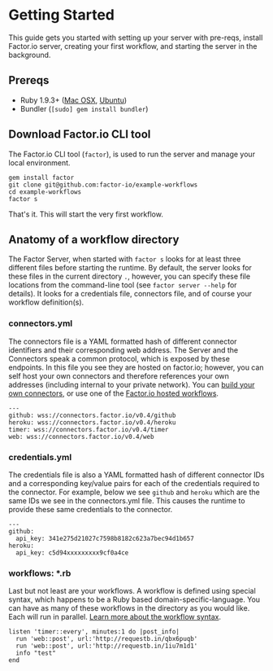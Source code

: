 # Getting Started
This guide gets you started with setting up your server with pre-reqs, install Factor.io server, creating your first workflow, and starting the server in the background.

## Prereqs

- Ruby 1.9.3+ ([Mac OSX](https://rvm.io/rvm/install), [Ubuntu](http://leonard.io/blog/2012/05/installing-ruby-1-9-3-on-ubuntu-12-04-precise-pengolin/))
- Bundler (`[sudo] gem install bundler`)

## Download Factor.io CLI tool
The Factor.io CLI tool (`factor`), is used to run the server and manage your local environment.

    gem install factor
    git clone git@github.com:factor-io/example-workflows
    cd example-workflows
    factor s

That's it. This will start the very first workflow.

## Anatomy of a workflow directory
The Factor Server, when started with `factor s` looks for at least three different files before starting the runtime. By default, the server looks for these files in the current directory `.`, however, you can specify these file locations from the command-line tool (see `factor server --help` for details). It looks for a credentials file, connectors file, and of course your workflow definition(s).


### connectors.yml
The connectors file is a YAML formatted hash of different connector identifiers and their corresponding web address. The Server and the Connectors speak a common protocol, which is exposed by these endpoints. In this file you see they are hosted on factor.io; however, you can self host your own connectors and therefore references your own addresses (including internal to your private network). You can [build your own connectors](/build_custom_connectors), or use one of the [Factor.io hosted workflows](/connectors).

    ---
    github: wss://connectors.factor.io/v0.4/github
    heroku: wss://connectors.factor.io/v0.4/heroku
    timer: wss://connectors.factor.io/v0.4/timer
    web: wss://connectors.factor.io/v0.4/web


### credentials.yml
The credentials file is also a YAML formatted hash of different connector IDs and a corresponding key/value pairs for each of the credentials required to the connector. For example, below we see `github` and `heroku` which are the same IDs we see in the connectors.yml file. This causes the runtime to provide these same credentials to the connector.

    ---
    github:
      api_key: 341e275d21027c7598b8182c623a7bec94d1b657
    heroku:
      api_key: c5d94xxxxxxxxx9cf0a4ce

### workflows: \*.rb
Last but not least are your workflows. A workflow is defined using special syntax, which happens to be a Ruby based domain-specific-language. You can have as many of these workflows in the directory as you would like. Each will run in parallel. [Learn more about the workflow syntax](/workflows).

    listen 'timer::every', minutes:1 do |post_info|
      run 'web::post', url:'http://requestb.in/qbx6puqb'
      run 'web::post', url:'http://requestb.in/1iu7m1d1'
      info "test"
    end
